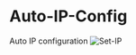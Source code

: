 # Auto-IP-Config
Auto IP configuration
![Set-IP](https://user-images.githubusercontent.com/103954920/170828446-bdcede0d-d009-4ffc-b03d-d7779bc52696.png)
